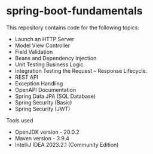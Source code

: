 # spring-boot-fundamentals

This repository contains code for the following topics:
* Launch an HTTP Server
* Model View Controller
* Field Validation
* Beans and Dependency Injection
* Unit Testing Business Logic.
* Integration Testing the Request – Response Lifecycle.
* REST API
* Exception Handling
* OpenAPI Documentation
* Spring Data JPA (SQL Database)
* Spring Security (Basic)
* Spring Security (JWT)

Tools used
* OpenJDK version - 20.0.2
* Maven version - 3.9.4
* IntelliJ IDEA 2023.2.1 (Community Edition)

